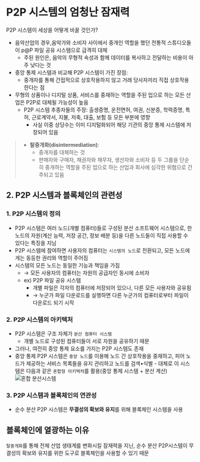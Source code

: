 # P2P 시스템의 엄청난 잠재력

P2P 시스템이 세상을 어떻게 바꿀 것인가?

- 음악산업의 경우,음악가와 소비자 사이에서 중개인 역할을 했던 전통적 스튜디오들이 p@P 파일 공유 시스템으로 급격히 대체
  - 주된 원인은, 음악의 무형적 속성과 함께 데이터를 복사하고 전달하는 비용이 아주 낮다는 것
- 중앙 통제 시스템과 비교해 P2P 시스템이 가진 장점:
  - 중개자를 통해 간접적으로 상호작용하지 않고 거래 당사자끼리 직접 상호작용한다는 점
- 무형의 상품이나 디지털 상품, 서비스를 중재하는 역할을 주된 업으로 하는 모든 산업은 P2P로 대체될 가능성이 높음
  - P2P 시스템 추종자들의 주장: 출생증명, 운전면허, 여권, 신분증, 학력증명, 특허, 근로계약서, 지불, 저축, 대출, 보험 등 모든 부분에 영향
    - 사실 이중 상당수는 이미 디지털화되어 해당 기관의 중앙 통제 시스템에 저장되어 있음

> - **탈중개화(disintermediation)**:
>   - 중개자를 대체하는 것
>   - 판매자와 구매자, 채권자와 채무자, 생산자와 소비자 등 두 그룹을 단순히 중개하는 역할을 주된 업으로 하는 산업과 회사에 심각한 위협으로 간주되고 있음

## 2. P2P 시스템과 블록체인의 관련성

### 1. P2P 시스템의 정의

- P2P 시스템은 여러 노드(개별 컴퓨터)들로 구성된 분산 소프트웨어 시스템으로, 한 노드의 자원(계산 능력, 저장 공간, 정보 배분 등)을 다른 노드들이 직접 사용할 수 있다는 특징을 지님
- P2P 시스템에 참여하면 사용자의 컴퓨터는 `시스템의 노드`로 전환되고, 모든 노드에게는 동등한 권리와 역할이 주어짐
- 시스템의 모든 노드는 동일한 기능과 책임을 가짐
  - → 모든 사용자의 컴퓨터는 자원의 공급자인 동시에 소비자
  - ex) P2P 파일 공유 시스템
    - 개별 파일은 각자의 컴퓨터에 저장되어 있으나, 다른 모든 사용자와 공유됨
    - → 누군가 파일 다운로드를 실행하면 다른 누군가의 컴퓨터로부터 파일이 다운로드 되기 시작

### 2. P2P 시스템의 아키텍처

- P2P 시스템은 구조 자체가 `분산 컴퓨터 시스템`
  - 개별 노드로 구성된 컴퓨터들이 서로 자원을 공유하기 때문
- 그러나, 여전히 중앙 통제 요소를 가지는 P2P 시스템도 존재
- 중앙 통제 P2P 시스템은 `중앙 노드`를 이용해 노드 간 상호작용을 중재하고, 피어 노드가 제공하는 서비스 목록들을 유지 관리하고 노드를 검색•식별 - 대체로 이 시스템은 다음과 같은 `혼합형 아키텍처`를 활용(중앙 통제 시스템 + 분산 계산)
  ![혼합 분산시스템](https://github.com/lbo728/BlockChainStudy/assets/72309817/27901c33-9a57-49bd-a78f-1b66fa5401e4)

### 3. P2P 시스템과 블록체인의 연관성

- 순수 분산 P2P 시스템은 **무결성의 확보와 유지**를 위해 블록체인 시스템을 사용

## 블록체인에 열광하는 이유

`탈중개화`를 통해 전체 산업 생태계를 변화시킬 잠재력을 지닌, 순수 분산 P2P시스템이 무결성의 확보와 유지를 위한 도구로 블록체인을 사용할 수 있기 때문
